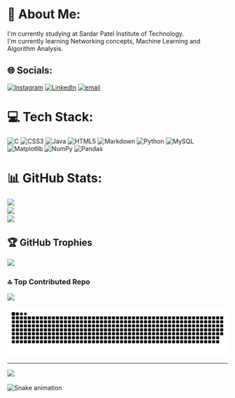 # 💫 About Me:
I'm currently studying at Sardar Patel Institute of Technology.<br>I'm currently learning Networking concepts, Machine Learning and <br>Algorithm Analysis.


## 🌐 Socials:
[![Instagram](https://img.shields.io/badge/Instagram-%23E4405F.svg?logo=Instagram&logoColor=white)](https://instagram.com/somanshu1105) [![LinkedIn](https://img.shields.io/badge/LinkedIn-%230077B5.svg?logo=linkedin&logoColor=white)](https://linkedin.com/in/SomanshuMahajan) [![email](https://img.shields.io/badge/Email-D14836?logo=gmail&logoColor=white)](mailto:somanshumahajan@gmail.com) 

# 💻 Tech Stack:
![C](https://img.shields.io/badge/c-%2300599C.svg?style=for-the-badge&logo=c&logoColor=white) ![CSS3](https://img.shields.io/badge/css3-%231572B6.svg?style=for-the-badge&logo=css3&logoColor=white) ![Java](https://img.shields.io/badge/java-%23ED8B00.svg?style=for-the-badge&logo=openjdk&logoColor=white) ![HTML5](https://img.shields.io/badge/html5-%23E34F26.svg?style=for-the-badge&logo=html5&logoColor=white) ![Markdown](https://img.shields.io/badge/markdown-%23000000.svg?style=for-the-badge&logo=markdown&logoColor=white) ![Python](https://img.shields.io/badge/python-3670A0?style=for-the-badge&logo=python&logoColor=ffdd54) ![MySQL](https://img.shields.io/badge/mysql-4479A1.svg?style=for-the-badge&logo=mysql&logoColor=white) ![Matplotlib](https://img.shields.io/badge/Matplotlib-%23ffffff.svg?style=for-the-badge&logo=Matplotlib&logoColor=black) ![NumPy](https://img.shields.io/badge/numpy-%23013243.svg?style=for-the-badge&logo=numpy&logoColor=white) ![Pandas](https://img.shields.io/badge/pandas-%23150458.svg?style=for-the-badge&logo=pandas&logoColor=white)
# 📊 GitHub Stats:
![](https://github-readme-stats.vercel.app/api?username=Somanshu-Mahajan&theme=blueberry&hide_border=false&include_all_commits=true&count_private=true)<br/>
![](https://nirzak-streak-stats.vercel.app/?user=Somanshu-Mahajan&theme=blueberry&hide_border=false)<br/>
![](https://github-readme-stats.vercel.app/api/top-langs/?username=Somanshu-Mahajan&theme=blueberry&hide_border=false&include_all_commits=true&count_private=true&layout=compact)

## 🏆 GitHub Trophies
![](https://github-profile-trophy.vercel.app/?username=Somanshu-Mahajan&theme=radical&no-frame=false&no-bg=false&margin-w=4)

### 🔝 Top Contributed Repo
![](https://github-contributor-stats.vercel.app/api?username=Somanshu-Mahajan&limit=5&theme=dark&combine_all_yearly_contributions=true)

<img src="https://raw.githubusercontent.com/Somanshu-Mahajan/Somanshu-Mahajan/output/snake.svg" alt="Snake animation" />

---
[![](https://visitcount.itsvg.in/api?id=Somanshu-Mahajan&icon=1&color=7)](https://visitcount.itsvg.in)

<!-- Proudly created with GPRM ( https://gprm.itsvg.in ) -->
<img src="https://raw.githubusercontent.com/maurodesouza/maurodesouza/output/snake.svg" alt="Snake animation" />
